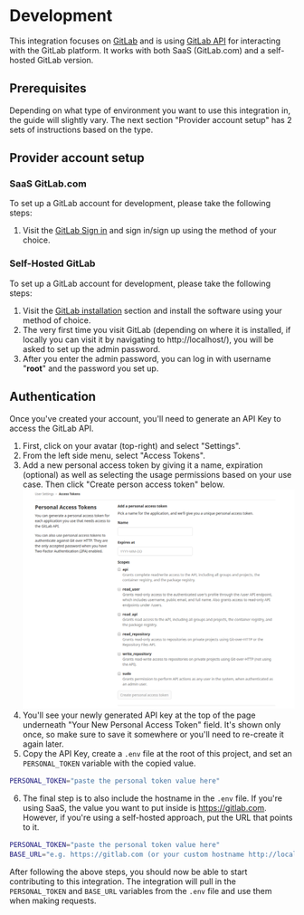 # Development

This integration focuses on [GitLab](https://about.gitlab.com/) and is using
[GitLab API](https://docs.gitlab.com/ee/api/) for interacting with the GitLab
platform. It works with both SaaS (GitLab.com) and a self-hosted GitLab version.

## Prerequisites

Depending on what type of environment you want to use this integration in, the
guide will slightly vary. The next section "Provider account setup" has 2 sets
of instructions based on the type.

## Provider account setup

### SaaS GitLab.com

To set up a GitLab account for development, please take the following steps:

1. Visit the [GitLab Sign in](https://gitlab.com/users/sign_in) and sign in/sign
   up using the method of your choice.

### Self-Hosted GitLab

To set up a GitLab account for development, please take the following steps:

1. Visit the [GitLab installation](https://about.gitlab.com/install/) section
   and install the software using your method of choice.
2. The very first time you visit GitLab (depending on where it is installed, if
   locally you can visit it by navigating to http://localhost/), you will be
   asked to set up the admin password.
3. After you enter the admin password, you can log in with username "**root**"
   and the password you set up.

## Authentication

Once you've created your account, you'll need to generate an API Key to access
the GitLab API.

1. First, click on your avatar (top-right) and select "Settings".
2. From the left side menu, select "Access Tokens".
3. Add a new personal access token by giving it a name, expiration (optional) as
   well as selecting the usage permissions based on your use case. Then click
   "Create person access token" below.
   ![User and API Key Rights](images/personal-access-tokens.png)
4. You'll see your newly generated API key at the top of the page underneath
   "Your New Personal Access Token" field. It's shown only once, so make sure to
   save it somewhere or you'll need to re-create it again later.
5. Copy the API Key, create a `.env` file at the root of this project, and set
   an `PERSONAL_TOKEN` variable with the copied value.

```bash
PERSONAL_TOKEN="paste the personal token value here"
```

6. The final step is to also include the hostname in the `.env` file. If you're
   using SaaS, the value you want to put inside is https://gitlab.com. However,
   if you're using a self-hosted approach, put the URL that points to it.

```bash
PERSONAL_TOKEN="paste the personal token value here"
BASE_URL="e.g. https://gitlab.com (or your custom hostname http://localhost")
```

After following the above steps, you should now be able to start contributing to
this integration. The integration will pull in the `PERSONAL_TOKEN` and
`BASE_URL` variables from the `.env` file and use them when making requests.
